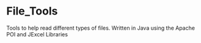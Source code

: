 # File_Tools
Tools to help read different types of files. 
Written in Java using the Apache POI and JExcel Libraries
